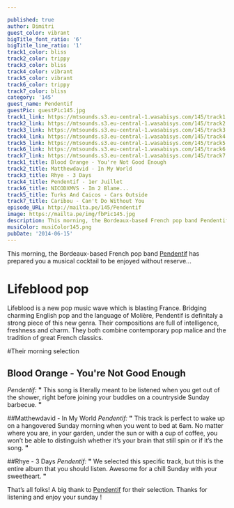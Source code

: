 ```yaml
---

published: true
author: Dimitri
guest_color: vibrant
bigTitle_font_ratio: '6'
bigTitle_line_ratio: '1'
track1_color: bliss
track2_color: trippy
track3_color: bliss
track4_color: vibrant
track5_color: vibrant
track6_color: trippy
track7_color: bliss
category: '145'
guest_name: Pendentif
guestPic: guestPic145.jpg
track1_link: https://mtsounds.s3.eu-central-1.wasabisys.com/145/track1.mp3
track2_link: https://mtsounds.s3.eu-central-1.wasabisys.com/145/track2.mp3
track3_link: https://mtsounds.s3.eu-central-1.wasabisys.com/145/track3.mp3
track4_link: https://mtsounds.s3.eu-central-1.wasabisys.com/145/track4.mp3
track5_link: https://mtsounds.s3.eu-central-1.wasabisys.com/145/track5.mp3
track6_link: https://mtsounds.s3.eu-central-1.wasabisys.com/145/track6.mp3
track7_link: https://mtsounds.s3.eu-central-1.wasabisys.com/145/track7.mp3
track1_title: Blood Orange - You're Not Good Enough
track2_title: Matthewdavid - In My World
track3_title: Rhye - 3 Days
track4_title: Pendentif - 1er Juillet
track6_title: NICODXMVS - Im 2 Blame...
track5_title: Turks And Caicos - Cars Outside
track7_title: Caribou - Can't Do Without You
episode_URL: http://mailta.pe/145/Pendentif
image: https://mailta.pe/img/fbPic145.jpg
description: This morning, the Bordeaux-based French pop band Pendentif has prepared you a musical cocktail to be enjoyed without reserve…
musiColor: musiColor145.png
pubDate: '2014-06-15'
---
```



This morning, the Bordeaux-based French pop band [Pendentif](http://www.pendentifmusic.com/ "Pendentif Website") has prepared you a musical cocktail to be enjoyed without reserve...

# Lifeblood pop

Lifeblood is a new pop music wave which is blasting France. Bridging charming English pop and the language of Molière, Pendentif is definitaly a strong piece of this new genra. Their compositions are full of intelligence, freshness and charm. They both combine contemporary pop malice and the tradition of great French classics.

#Their morning selection

## Blood Orange - You're Not Good Enough
_Pendentif:_ **"** This song is literally meant to be listened when you get out of the shower, right before joining your buddies on a countryside Sunday barbecue. **"** 

##Matthewdavid - In My World
_Pendentif:_ **"** This track is perfect to wake up on a hangovered Sunday morning when you went to bed at 6am. No matter where you are, in your garden, under the sun or with a cup of coffee, you won’t be able to distinguish whether it’s your brain that still spin or if it’s the song. **"** 

##Rhye - 3 Days
_Pendentif:_ **"** We selected this specific track, but this is the entire album that you should listen. Awesome for a chill Sunday with your sweetheart. **"** 


That’s all folks! A big thank to [Pendentif](https://www.facebook.com/pendentif?fref=ts "Pendentif Facebook") for their selection. Thanks for listening and enjoy your sunday !
